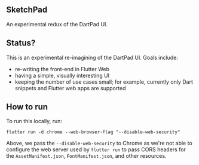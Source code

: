 ## SketchPad

An experimental redux of the DartPad UI.

## Status?

This is an experimental re-imagining of the DartPad UI. Goals include:

- re-writing the front-end in Flutter Web
- having a simple, visually interesting UI
- keeping the number of use cases small; for example, currently only Dart
  snippets and Flutter web apps are supported

## How to run

To run this locally, run:

```
flutter run -d chrome --web-browser-flag "--disable-web-security"
```

Above, we pass the `--disable-web-security` to Chrome as we're not able to
configure the web server used by `flutter run` to pass CORS headers for the
`AssetManifest.json`, `FontManifest.json`, and other resources.
